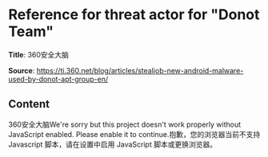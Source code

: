 # Reference for threat actor for "Donot Team"

**Title**: 360安全大脑

**Source**: https://ti.360.net/blog/articles/stealjob-new-android-malware-used-by-donot-apt-group-en/

## Content
360安全大脑We're sorry but this project doesn't work properly without JavaScript enabled. Please enable it to continue.抱歉，您的浏览器当前不支持 Javascript 脚本，请在设置中启用 JavaScript 脚本或更换浏览器。
